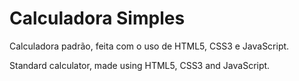 # Calculadora Simples

Calculadora padrão, feita com o uso de HTML5, CSS3 e JavaScript.

Standard calculator, made using HTML5, CSS3 and JavaScript.
